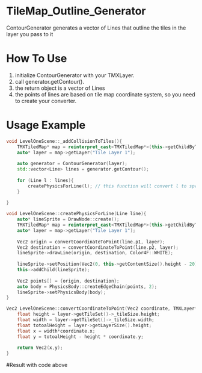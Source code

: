 # TileMap_Outline_Generator
ContourGenerator generates a vector of Lines that outline the tiles in the layer you pass to it

# How To Use
1. initialize ContourGenerator with your TMXLayer.
2. call generator.getContour().
3. the return object is a vector of Lines
4. the points of lines are based on tile map coordinate system, so you need to create your converter.

# Usage Example

```cpp
void LevelOneScene::_addCollisionToTiles(){
    TMXTiledMap* map = reinterpret_cast<TMXTiledMap*>(this->getChildByTag(TILEMAP_TAG));
    auto* layer = map->getLayer("Tile Layer 1");
 
    auto generator = ContourGenerator(layer);
    std::vector<Line> lines = generator.getContour();
    
    for (Line l : lines){
        createPhysicsForLine(l); // this function will convert l to sprite coordinate system by using the third method.
    }
    
}

void LevelOneScene::createPhysicsForLine(Line line){
    auto* lineSprite = DrawNode::create();
    TMXTiledMap* map = reinterpret_cast<TMXTiledMap*>(this->getChildByTag(TILEMAP_TAG));
    auto* layer = map->getLayer("Tile Layer 1");
    
    Vec2 origin = convertCoordinateToPoint(line.p1, layer);
    Vec2 destination = convertCoordinateToPoint(line.p2, layer);
    lineSprite->drawLine(origin, destination, Color4F::WHITE);
    
    lineSprite->setPosition(Vec2(0, this->getContentSize().height - 20)); //I think cocos2d-x has some inconsistant between tile coordinate system and sprite coordinate system. 20 is for compensation 
    this->addChild(lineSprite);
    
    Vec2 points[] = {origin, destination};
    auto body = PhysicsBody::createEdgeChain(points, 2);
    lineSprite->setPhysicsBody(body);
}

Vec2 LevelOneScene::convertCoordinateToPoint(Vec2 coordinate, TMXLayer* layer){
    float height = layer->getTileSet()->_tileSize.height;
    float width = layer->getTileSet()->_tileSize.width;
    float totoalHeight = layer->getLayerSize().height;
    float x = width*coordinate.x;
    float y = totoalHeight - height * coordinate.y;
    
    return Vec2(x,y);
}
```

#Result with code above
